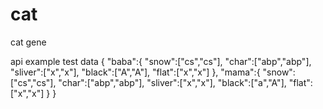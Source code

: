 # cat
cat gene

api example
test data 
{
    "baba":{
        "snow":["cs","cs"],
        "char":["abp","abp"],
        "sliver":["x","x"],
        "black":["A","A"],
        "flat":["x","x"]
    },
    "mama":{
        "snow":["cs","cs"],
        "char":["abp","abp"],
        "sliver":["x","x"],
        "black":["a","A"],
        "flat":["x","x"]
    }
}
